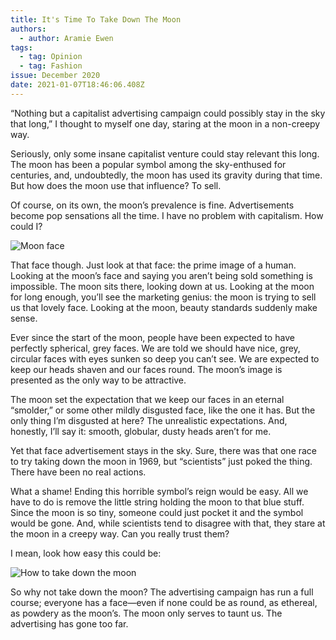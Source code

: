 ```yaml
---
title: It's Time To Take Down The Moon
authors:
  - author: Aramie Ewen
tags:
  - tag: Opinion
  - tag: Fashion
issue: December 2020
date: 2021-01-07T18:46:06.408Z
---
```

“Nothing but a capitalist advertising campaign could possibly stay in the sky that long,” I thought to myself one day, staring at the moon in a non-creepy way.

Seriously, only some insane capitalist venture could stay relevant this long. The moon has been a popular symbol among the sky-enthused for centuries, and, undoubtedly, the moon has used its gravity during that time. But how does the moon use that influence? To sell.

Of course, on its own, the moon’s prevalence is fine. Advertisements become pop sensations all the time. I have no problem with capitalism. How could I?    

![Moon face](/assets/moon-man.jfif "Moon face")

That face though. Just look at that face: the prime image of a human. Looking at the moon’s face and saying you aren’t being sold something is impossible. The moon sits there, looking down at us. Looking at the moon for long enough, you’ll see the marketing genius: the moon is trying to sell us that lovely face. Looking at the moon, beauty standards suddenly make sense.

Ever since the start of the moon, people have been expected to have perfectly spherical, grey faces. We are told we should have nice, grey, circular faces with eyes sunken so deep you can’t see. We are expected to keep our heads shaven and our faces round. The moon’s image is presented as the only way to be attractive.

The moon set the expectation that we keep our faces in an eternal “smolder,” or some other mildly disgusted face, like the one it has. But the only thing I’m disgusted at here? The unrealistic expectations. And, honestly, I’ll say it: smooth, globular, dusty heads aren’t for me. 

Yet that face advertisement stays in the sky. Sure, there was that one race to try taking down the moon in 1969, but “scientists” just poked the thing. There have been no real actions.

What a shame! Ending this horrible symbol’s reign would be easy. All we have to do is remove the little string holding the moon to that blue stuff. Since the moon is so tiny, someone could just pocket it and the symbol would be gone. And, while scientists tend to disagree with that, they stare at the moon in a creepy way. Can you really trust them?

I mean, look how easy this could be:

![How to take down the moon](/assets/cut-the-moon.png "How to take down the moon")

So why not take down the moon? The advertising campaign has run a full course; everyone has a face—even if none could be as round, as ethereal, as powdery as the moon’s. The moon only serves to taunt us. The advertising has gone too far.